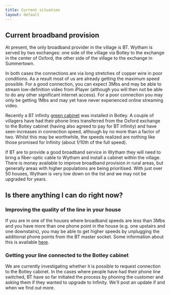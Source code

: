```yaml
---
title: Current situation
layout: default
---
```


## Current broadband provision

At present, the only broadband provider in the village is BT. Wytham is served by two exchanges:
one side of the village via Botley to the exchange in the center of Oxford, the other side of the
village to the exchange in Summertown.

In both cases the connections are via long stretches of copper wire in poor conditions. As a result
most of us are already getting the maximum speed possible. For a good connection, you can expect 3Mbs
and may be able to stream low-definition video from iPlayer (although you will then
not be able to do any other significant internet access). For a poor connection you may only be
getting 1Mbs and may yet have never experienced online streaming video.

Recently a BT infinity [green cabinet](https://www.google.co.uk/search?q=bt+green+box&source=lnms&tbm=isch&sa=X&ei=q6DjU86pLMjS0QWEu4HgAg&ved=0CAgQ_AUoAQ&biw=1920&bih=875) was installed in Botley. A couple of villagers have had their phone lines
transferred from the Oxford exchange to the Botley cabinet (having also agreed to
pay for BT infinity) and have seen increases in connection speed, although by no more than a factor
of two. Whilst this may be worthwhile, the speeds realized are nothing like those promised for
Infinity (about 1/10th of the full speed).

If BT are to provide a good broadband service in Wytham they will need to bring a fiber-optic cable
to Wytham and install a cabinet within the village. There is money available to improve broadband
provision in rural areas, but generally areas with higher populations are being prioritised. With
just over 50 houses, Wytham is very low down on the list and we may not be upgraded for years.

## Is there anything I can do right now?

### Improving the quality of the line in your house

If you are in one of the houses where broadband speeds are less than 3Mbs and you have more than
one phone point in the house (e.g. one upstairs and one downstairs), you may be able to get higher
speeds by unplugging the additional phone points from the BT master socket. Some information about
this is available [here](http://www.plus.net/support/broadband/master-socket-guide.shtml).

### Getting your line connected to the Botley cabinet

We are currently investigating whether it is possible to request connection to the Botley cabinet.
In the cases where people have had their phone line switched, BT have so far initiated the process
by phoning the customer and asking them if they wanted to upgrade to Infinity. We'll post an update
if and when we find out more.
